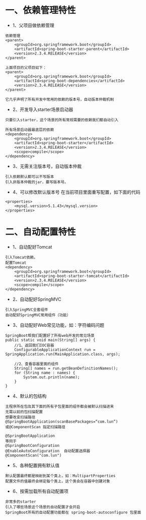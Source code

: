 # 一、依赖管理特性
* 1、父项目做依赖管理
````
依赖管理
<parent>
	<groupId>org.springframework.boot</groupId>
	<artifactId>spring-boot-starter-parent</artifactId>
	<version>2.3.4.RELEASE</version>
</parent>

上面项目的父项目如下：
<parent>
	<groupId>org.springframework.boot</groupId>
	<artifactId>spring-boot-dependencies</artifactId>
	<version>2.3.4.RELEASE</version>
</parent>

它几乎声明了所有开发中常用的依赖的版本号，自动版本仲裁机制
````
* 2、开发导入starter场景启动器
````
只要引入starter，这个场景的所有常规需要的依赖我们都自动引入

所有场景启动器最底层的依赖
<dependency>
	<groupId>org.springframework.boot</groupId>
	<artifactId>spring-boot-starter</artifactId>
	<version>2.3.4.RELEASE</version>
	<scope>compile</scope>
</dependency>
````
* 3、无需关注版本号，自动版本仲裁
````
引入依赖默认都可以不写版本
引入非版本仲裁的jar，要写版本号。
````
* 4、可以修改默认版本号
在当前项目里面重写配置，如下面的代码
````
<properties>
	<mysql.version>5.1.43</mysql.version>
</properties>
````
# 二、自动配置特性
* 1、自动配好Tomcat
````
引入Tomcat依赖。
配置Tomcat
<dependency>
	<groupId>org.springframework.boot</groupId>
	<artifactId>spring-boot-starter-tomcat</artifactId>
	<version>2.3.4.RELEASE</version>
	<scope>compile</scope>
</dependency>
````
* 2、自动配好SpringMVC
````
引入SpringMVC全套组件
自动配好SpringMVC常用组件（功能）
````
* 3、自动配好Web常见功能，如：字符编码问题
````
SpringBoot帮我们配置好了所有web开发的常见场景
public static void main(String[] args) {
    //1、返回我们IOC容器
    ConfigurableApplicationContext run = SpringApplication.run(MainApplication.class, args);

    //2、查看容器里面的组件
    String[] names = run.getBeanDefinitionNames();
    for (String name : names) {
        System.out.println(name);
    }
}
````
* 4、默认的包结构
````
主程序所在包及其下面的所有子包里面的组件都会被默认扫描进来
无需以前的包扫描配置
想要改变扫描路径
@SpringBootApplication(scanBasePackages=“com.lun”)
或@ComponentScan 指定扫描路径

@SpringBootApplication
等同于
@SpringBootConfiguration
@EnableAutoConfiguration  自动配置选择器
@ComponentScan("com.lun")
````
* 5、各种配置拥有默认值
````
默认配置最终都是映射到某个类上，如：MultipartProperties
配置文件的值最终会绑定每个类上，这个类会在容器中创建对象
````
* 6、按需加载所有自动配置项
````
非常多的starter
引入了哪些场景这个场景的自动配置才会开启
SpringBoot所有的自动配置功能都在 spring-boot-autoconfigure 包里面
````